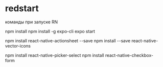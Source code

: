 # redstart

команды при запуске RN

npm install
npm install -g expo-cli
expo start 


npm install react-native-actionsheet --save
npm install --save react-native-vector-icons

npm install react-native-picker-select
npm install react-native-checkbox-form

